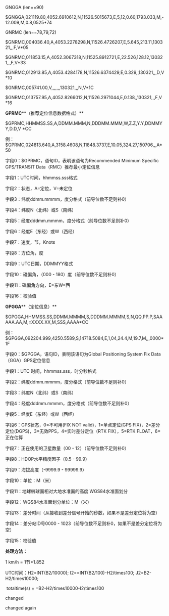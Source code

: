 GNGGA  (len==90)

$GNGGA,021119.80,4052.6910612,N,11526.5015673,E,5,12,0.60,1793.033,M,-12.009,M,0.8,0525*74

GNRMC  (len==78,79,72)

$GNRMC,004036.40,A,4053.2278298,N,11526.4726207,E,5.645,213.11,130321,,,F,V*05

$GNRMC,011853.15,A,4052.3067318,N,11525.8912721,E,22.526,128.12,130321,,,F,V*33

$GNRMC,012913.85,A,4053.4284178,N,11526.6374429,E,0.329,,130321,,,D,V*10

$GNRMC,005741.00,V,,,,,,,130321,,,N,V*1C

$GNRMC,013757.95,A,4052.8266012,N,11526.2971044,E,0.138,,130321,,,F,V*16



**GPRMC****（推荐定位信息数据格式）**

$GPRMC,HHMMSS.SS,A,DDMM.MMM,N,DDDMM.MMM,W,Z.Z,Y.Y,DDMMYY,D.D,V *CC

例：$GPRMC,024813.640,A,3158.4608,N,11848.3737,E,10.05,324.27,150706,,,A*50

字段0：$GPRMC，语句ID，表明该语句为Recommended Minimum Specific GPS/TRANSIT Data（RMC）推荐最小定位信息

字段1：UTC时间，hhmmss.sss格式

字段2：状态，A=定位，V=未定位

字段3：纬度ddmm.mmmm，度分格式（前导位数不足则补0）

字段4：纬度N（北纬）或S（南纬）

字段5：经度dddmm.mmmm，度分格式（前导位数不足则补0）

字段6：经度E（东经）或W（西经）

字段7：速度，节，Knots

字段8：方位角，度

字段9：UTC日期，DDMMYY格式

字段10：磁偏角，（000 - 180）度（前导位数不足则补0）

字段11：磁偏角方向，E=东W=西

字段16：校验值

**GPGGA****（定位信息）**

$GPGGA,HHMMSS.SS,DDMM.MMMM,S,DDDMM.MMMM,S,N,QQ,PP.P,SAAAAA.AA,M,±XXXX.XX,M,SSS,AAAA*CC

例：$GPGGA,092204.999,4250.5589,S,14718.5084,E,1,04,24.4,M,19.7,M,,,0000*1F

字段0：$GPGGA，语句ID，表明该语句为Global Positioning System Fix Data（GGA）GPS定位信息

字段1：UTC 时间，hhmmss.sss，时分秒格式

字段2：纬度ddmm.mmmm，度分格式（前导位数不足则补0）

字段3：纬度N（北纬）或S（南纬）

字段4：经度dddmm.mmmm，度分格式（前导位数不足则补0）

字段5：经度E（东经）或W（西经）

字段6：GPS状态，0=不可用(FIX NOT valid)，1=单点定位(GPS FIX)，2=差分定位(DGPS)，3=无效PPS，4=实时差分定位（RTK FIX），5=RTK FLOAT，6=正在估算

字段7：正在使用的卫星数量（00 - 12）（前导位数不足则补0）

字段8：HDOP水平精度因子（0.5 - 99.9）

字段9：海拔高度（-9999.9 - 99999.9）

字段10：单位：M（米）

字段11：地球椭球面相对大地水准面的高度 WGS84水准面划分

字段12：WGS84水准面划分单位：M（米）

字段13：差分时间（从接收到差分信号开始的秒数，如果不是差分定位将为空）

字段14：差分站ID号0000 - 1023（前导位数不足则补0，如果不是差分定位将为空）

字段15：校验值



**处理方法：**

1 km/h  =  1节*1.852

UTC时间：H2=INT(B2/10000);  I2==INT(B2/100)-H2/times100;   J2=B2-H2/times10000;

​				totaltime(s) = =B2-H2/times10000-I2/times100

changed

changed again
